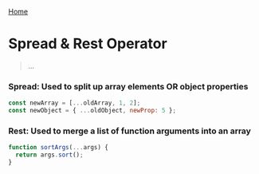 [Home](https://github.com/peter7cole/js-concept-review)

# Spread & Rest Operator

> ...

### **Spread**: Used to split up array elements OR object properties

```javascript
const newArray = [...oldArray, 1, 2];
const newObject = { ...oldObject, newProp: 5 };
```

### **Rest**: Used to merge a list of function arguments into an array

```javascript
function sortArgs(...args) {
  return args.sort();
}
```
